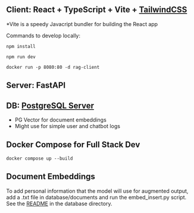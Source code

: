 

## Client: React + TypeScript + Vite + [TailwindCSS](https://tailwindcss.com/)

*Vite is a speedy Javacript bundler for building the React app

Commands to develop locally:

`npm install`

`npm run dev`

`docker run -p 8080:80 -d rag-client`

## Server: FastAPI


## DB: [PostgreSQL Server](https://github.com/brayway05/RAG-postgres-server)
- PG Vector for document embeddings
- Might use for simple user and chatbot logs


## Docker Compose for Full Stack Dev

`docker compose up --build`


## Document Embeddings

To add personal information that the model will use for augmented output, add a .txt file in database/documents and run the embed_insert.py script. See the [README](https://github.com/brayway05/rag-project/blob/main/database/README.md) in the database directory.

